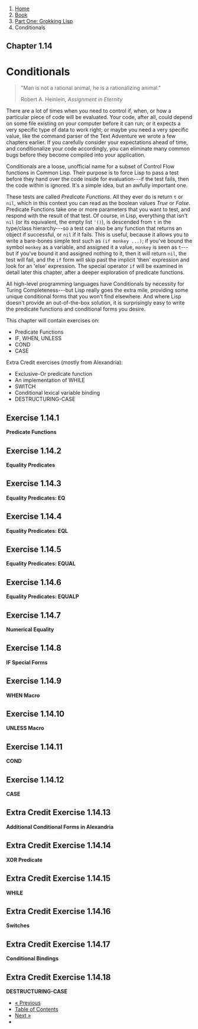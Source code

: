 <ol class="breadcrumb">
  <li><a href="/">Home</a></li>
  <li><a href="/book/">Book</a></li>
  <li><a href="/book/1-0-0-overview/">Part One: Grokking Lisp</a></li>
  <li class="active">Conditionals</li>
</ol>

## Chapter 1.14

# Conditionals

> "Man is not a rational animal, he is a rationalizing animal."
> <footer>Robert A. Heinlein, <em>Assignment in Eternity</em></footer>

There are a lot of times when you need to control if, when, or how a particular piece of code will be evaluated. Your code, after all, could depend on some file existing on your computer before it can run; or it expects a very specific type of data to work right; or maybe you need a very specific value, like the command parser of the Text Adventure we wrote a few chapters earlier.  If you carefully consider your expectations ahead of time, and conditionalize your code accordingly, you can eliminate many common bugs before they become compiled into your application.

Conditionals are a loose, unofficial name for a subset of Control Flow functions in Common Lisp.  Their purpose is to force Lisp to pass a test before they hand over the code inside for evaluation---if the test fails, then the code within is ignored.  It's a simple idea, but an awfully important one.

These tests are called *Predicate Functions*.  All they ever do is return `t` or `nil`, which in this context you can read as the boolean values *True* or *False*.  Predicate Functions take one or more parameters that you want to test, and respond with the result of that test.  Of course, in Lisp, everything that isn't `nil` (or its equivalent, the empty list `'()`), is descended from `t` in the type/class hierarchy---so a test can also be any function that returns an object if successful, or `nil` if it fails.  This is useful, because it allows you to write a bare-bones simple test such as `(if monkey ...)`; if you've bound the symbol `monkey` as a variable, and assigned it a value, `monkey` is seen as `t`---but if you've bound it and assigned nothing to it, then it will return `nil`, the test will fail, and the `if` form will skip past the implicit 'then' expression and look for an 'else' expression.  The special operator `if` will be examined in detail later this chapter, after a deeper exploration of predicate functions.

All high-level programming languages have Conditionals by necessity for Turing Completeness---but Lisp really goes the extra mile, providing some unique conditional forms that you won't find elsewhere.  And where Lisp doesn't provide an out-of-the-box solution, it is surprisingly easy to write the predicate functions and conditional forms you desire.

This chapter will contain exercises on:

* Predicate Functions
* IF, WHEN, UNLESS
* COND
* CASE

Extra Credit exercises (mostly from Alexandria):

* Exclusive-Or predicate function
* An implementation of WHILE
* SWITCH
* Conditional lexical variable binding
* DESTRUCTURING-CASE

## Exercise 1.14.1

**Predicate Functions**

## Exercise 1.14.2

**Equality Predicates**

## Exercise 1.14.3

**Equality Predicates: EQ**

## Exercise 1.14.4

**Equality Predicates: EQL**

## Exercise 1.14.5

**Equality Predicates: EQUAL**

## Exercise 1.14.6

**Equality Predicates: EQUALP**

## Exercise 1.14.7

**Numerical Equality**

## Exercise 1.14.8

**IF Special Forms**

## Exercise 1.14.9

**WHEN Macro**

## Exercise 1.14.10

**UNLESS Macro**

## Exercise 1.14.11

**COND**

## Exercise 1.14.12

**CASE**

## Extra Credit Exercise 1.14.13

**Additional Conditional Forms in Alexandria**

## Extra Credit Exercise 1.14.14

**XOR Predicate**

## Extra Credit Exercise 1.14.15

**WHILE**

## Extra Credit Exercise 1.14.16

**Switches**

## Extra Credit Exercise 1.14.17

**Conditional Bindings**

## Extra Credit Exercise 1.14.18

**DESTRUCTURING-CASE**

<ul class="pager">
  <li class="previous"><a href="/book/1-13-0-simple-web-app/">&laquo; Previous</a></li>
  <li><a href="/book/">Table of Contents</a></li>
  <li class="next"><a href="/book/1-15-0-command-line-utility.md">Next &raquo;</a><li>
</ul>

